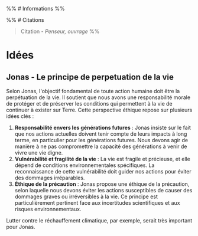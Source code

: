 %% # Informations %%

%% # Citations

> Citation - _Penseur, ouvrage_
> %%

# Idées

## Jonas - Le principe de perpetuation de la vie

Selon Jonas, l'objectif fondamental de toute action humaine doit être la perpétuation de la vie. Il soutient que nous avons une responsabilité morale de protéger et de préserver les conditions qui permettent à la vie de continuer à exister sur Terre. Cette perspective éthique repose sur plusieurs idées clés :

1. **Responsabilité envers les générations futures** : Jonas insiste sur le fait que nos actions actuelles doivent tenir compte de leurs impacts à long terme, en particulier pour les générations futures. Nous devons agir de manière à ne pas compromettre la capacité des générations à venir de vivre une vie digne.
2. **Vulnérabilité et fragilité de la vie** : La vie est fragile et précieuse, et elle dépend de conditions environnementales spécifiques. La reconnaissance de cette vulnérabilité doit guider nos actions pour éviter des dommages irréparables.
3. **Éthique de la précaution** : Jonas propose une éthique de la précaution, selon laquelle nous devons éviter les actions susceptibles de causer des dommages graves ou irréversibles à la vie. Ce principe est particulièrement pertinent face aux incertitudes scientifiques et aux risques environnementaux.

Lutter contre le réchauffement climatique, par exemple, serait très important pour Jonas.
